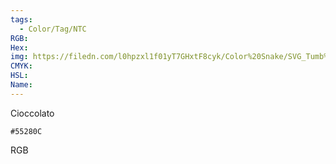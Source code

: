 ```yaml
---
tags:
  - Color/Tag/NTC
RGB:
Hex:
img: https://filedn.com/l0hpzxl1f01yT7GHxtF8cyk/Color%20Snake/SVG_Tumb%20Mass%20No%20Name/55280C.svg
CMYK:
HSL:
Name:
---
```

Cioccolato
```palette
#55280C
```
RGB
